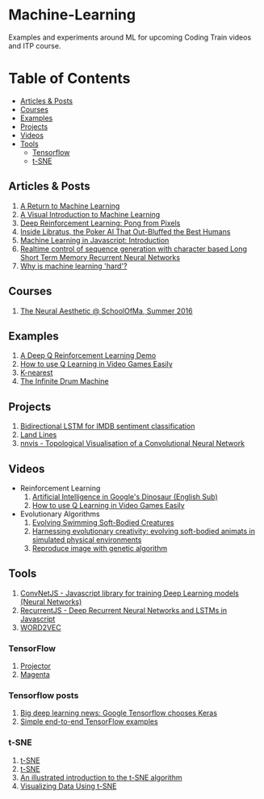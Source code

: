 # Machine-Learning
Examples and experiments around ML for upcoming Coding Train videos and ITP course.

# Table of Contents
<!-- MarkdownTOC depth=4 -->
- [Articles & Posts](#articles--posts)
- [Courses](#courses)
- [Examples](#examples)
- [Projects](#projects)
- [Videos](#videos)
- [Tools](#tools)
    - [Tensorflow](#tensorflow)
    - [t-SNE](#tsne)

<!-- /MarkdownTOC -->
## Articles & Posts
  1. [A Return to Machine Learning](https://medium.com/@kcimc/a-return-to-machine-learning-2de3728558eb#.vlqnbo9yg)
  1. [A Visual Introduction to Machine Learning](http://www.r2d3.us/visual-intro-to-machine-learning-part-1/)
  1. [Deep Reinforcement Learning: Pong from Pixels](http://karpathy.github.io/2016/05/31/rl/)
  1. [Inside Libratus, the Poker AI That Out-Bluffed the Best Humans](https://www.wired.com/2017/02/libratus/?imm_mid=0ed017&cmp=em-data-na-na-newsltr_ai_20170206)
  1. [Machine Learning in Javascript: Introduction](http://burakkanber.com/blog/machine-learning-in-other-languages-introduction/)
  1. [Realtime control of sequence generation with character based Long Short Term Memory Recurrent Neural Networks](http://www.iggi.org.uk/assets/IGGI-2016-Memo-A.pdf)
  1. [Why is machine learning 'hard'?](http://ai.stanford.edu/~zayd/why-is-machine-learning-hard.html)

## Courses
  1. [The Neural Aesthetic @ SchoolOfMa, Summer 2016](http://ml4a.github.io/classes/neural-aesthetic/)

## Examples
  1. [A Deep Q Reinforcement Learning Demo](http://projects.rajivshah.com/rldemo/)
  1. [How to use Q Learning in Video Games Easily](https://github.com/llSourcell/q_learning_demo)
  1. [K-nearest](https://twitter.com/MaximilianLloyd/status/814942799351185408)
  1. [The Infinite Drum Machine](https://aiexperiments.withgoogle.com/drum-machine/view/)

## Projects
  1. [Bidirectional LSTM for IMDB sentiment classification](https://transcranial.github.io/keras-js/#/imdb-bidirectional-lstm)
  1. [Land Lines](https://medium.com/@zachlieberman/land-lines-e1f88c745847#.1157xmhw8)
  1. [nnvis - Topological Visualisation of a Convolutional Neural Network](http://terencebroad.com/convnetvis/vis.html)

## Videos
  * Reinforcement Learning
    1. [Artificial Intelligence in Google's Dinosaur (English Sub)](https://www.youtube.com/watch?v=P7XHzqZjXQs)
    1. [How to use Q Learning in Video Games Easily](https://www.youtube.com/watch?v=A5eihauRQvo&feature=youtu.be)
  * Evolutionary Algorithms
    1. [Evolving Swimming Soft-Bodied Creatures](https://www.youtube.com/watch?v=4ZqdvYrZ3ro)
    1. [Harnessing evolutionary creativity: evolving soft-bodied animats in simulated physical environments](https://www.youtube.com/watch?v=CXTZHHQ7ZiQ&feature=youtu.be)
    1. [Reproduce image with genetic algorithm](https://www.youtube.com/watch?v=iV-hah6xs2A)

## Tools
  1. [ConvNetJS - Javascript library for training Deep Learning models (Neural Networks) ](http://cs.stanford.edu/people/karpathy/convnetjs/)
  1. [RecurrentJS - Deep Recurrent Neural Networks and LSTMs in Javascript](https://github.com/shiffman/recurrentjs)
  1. [WORD2VEC](http://technobium.com/find-words-similarity-using-deeplearning4j-word2vec/)

### TensorFlow
  1. [Projector](http://projector.tensorflow.org/)
  1. [Magenta](https://github.com/tensorflow/magenta)

### Tensorflow posts
  1. [Big deep learning news: Google Tensorflow chooses Keras](http://www.fast.ai/2017/01/03/keras/)
  1. [Simple end-to-end TensorFlow examples](http://bcomposes.com/2015/11/26/simple-end-to-end-tensorflow-examples/)

### t-SNE
  1. [t-SNE](https://lvdmaaten.github.io/tsne/)
  1. [t-SNE](https://scienceai.github.io/tsne-js/)
  1. [An illustrated introduction to the t-SNE algorithm](https://www.oreilly.com/learning/an-illustrated-introduction-to-the-t-sne-algorithm)
  1. [Visualizing Data Using t-SNE](https://www.youtube.com/watch?v=RJVL80Gg3lA&list=UUtXKDgv1AVoG88PLl8nGXmw)

